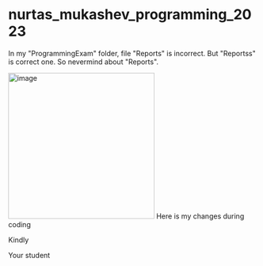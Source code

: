 # nurtas_mukashev_programming_2023

In my "ProgrammingExam" folder, file "Reports" is incorrect. But "Reportss" is correct one. So nevermind about "Reports".





<img width="295" alt="image" src="https://user-images.githubusercontent.com/70260745/218632899-8185d534-ef03-45fd-9d49-37acb16bddb2.png">
Here is my changes during coding




Kindly 

Your student

